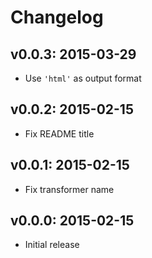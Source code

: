 # Changelog

## v0.0.3: 2015-03-29

- Use `'html'` as output format

## v0.0.2: 2015-02-15

- Fix README title

## v0.0.1: 2015-02-15

- Fix transformer name

## v0.0.0: 2015-02-15

- Initial release
